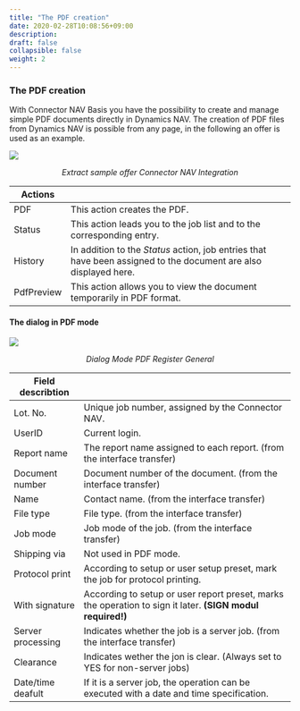 ```yaml
---
title: "The PDF creation"
date: 2020-02-28T10:08:56+09:00
description: 
draft: false
collapsible: false
weight: 2
---
```


### The PDF creation

With Connector NAV Basis you have the possibility to create and manage simple PDF documents directly in Dynamics NAV.
The creation of PDF files from Dynamics NAV is possible from any page, in the following an offer is used as an example.

![](/images/connectornav/base/pdf_erzeugung.png)<center>_Extract sample offer Connector NAV Integration_</center>

|Actions | |
|---|---|
| PDF        | This action creates the PDF.                                                                                     |
| Status     | This action leads you to the job list and to the corresponding entry.                                            |
| History    | In addition to the *Status* action, job entries that have been assigned to the document are also displayed here. |
| PdfPreview | This action allows you to view the document temporarily in PDF format.                                           |

#### The dialog in PDF mode

![](/images/connectornav/base/dialog_modus_pdf.png)<center>_Dialog Mode PDF Register General_</center>

|Field describtion | |
|---|---|
| Lot. No.        | Unique job number, assigned by the Connector NAV.                             |
| UserID          | Current login.                                                                |
| Report name     | The report name assigned to each report.  (from the interface transfer)       |
| Document number | Document number of the document.  (from the interface transfer)               |
| Name            | Contact name.  (from the interface transfer)                                  |
| File type       | File type. (from the interface transfer)                                      |
| Job mode        | Job mode of the job. (from the interface transfer)                            |
| Shipping via       | Not used in PDF mode.                                                                                        |
| Protocol print     | According to setup or user setup preset, mark the job for protocol printing.                                 |
| With signature     | According to setup or user report preset, marks the operation to sign it later.  **(SIGN modul required!)**  |
| Server processing  | Indicates whether the job is a server job. (from the interface transfer)                                     |
| Clearance          | Indicates wether the jon is clear. (Always set to YES for non-server jobs)                                   |
| Date/time deafult  | If it is a server job, the operation can be executed with a date and time specification.                     |